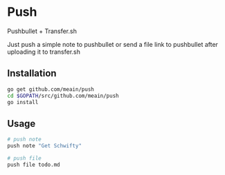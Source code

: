 # Push

Pushbullet + Transfer.sh

Just push a simple note to pushbullet or send a file link to pushbullet after uploading it to transfer.sh

## Installation

```sh
go get github.com/meain/push
cd $GOPATH/src/github.com/meain/push
go install
```

## Usage

```sh
# push note
push note "Get Schwifty"

# push file
push file todo.md
```
